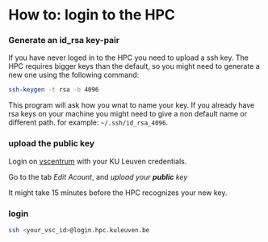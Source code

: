 # How to: login to the HPC

### Generate an id_rsa key-pair
If you have never loged in to the HPC you need to upload a ssh key. The HPC
requires bigger keys than the default, so you might need to generate a new one
using the following command:

```bash
ssh-keygen -t rsa -b 4096
```
This program will ask how you wnat to name your key. If you already have rsa
keys on your machine you might need to give a non default name or different path.
for example: `~/.ssh/id_rsa_4096`.

### upload the public key
Login on [vscentrum](https://account.vscentrum.be/) with your KU Leuven credentials.

Go to the tab _Edit Acount_, and _upload your **public** key_

It might take 15 minutes before the HPC recognizes your new key.

### login
```bash
ssh <your_vsc_id>@login.hpc.kuleuven.be
```
